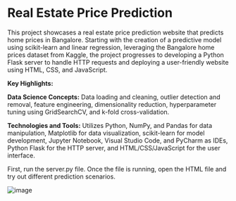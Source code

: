 # Real Estate Price Prediction

This project showcases a real estate price prediction website that predicts home prices in Bangalore. Starting with the creation of a predictive model using scikit-learn and linear regression, leveraging the Bangalore home prices dataset from Kaggle, the project progresses to developing a Python Flask server to handle HTTP requests and deploying a user-friendly website using HTML, CSS, and JavaScript.

**Key Highlights:**

**Data Science Concepts:** Data loading and cleaning, outlier detection and removal, feature engineering, dimensionality reduction, hyperparameter tuning using GridSearchCV, and k-fold cross-validation.


**Technologies and Tools:** Utilizes Python, NumPy, and Pandas for data manipulation, Matplotlib for data visualization, scikit-learn for model development, Jupyter Notebook, Visual Studio Code, and PyCharm as IDEs, Python Flask for the HTTP server, and HTML/CSS/JavaScript for the user interface.

First, run the server.py file. Once the file is running, open the HTML file and try out different prediction scenarios.

![image](https://github.com/Anshul-AM/Real_Estate_Price_Prediction/assets/150291680/bbc5b321-d890-488e-b4bd-d9faab8b7001)


